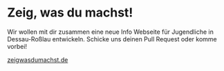 # Zeig, was du machst!

Wir wollen mit dir zusammen eine neue Info Webseite für Jugendliche in Dessau-Roßlau entwickeln. Schicke uns deinen Pull Request oder komme vorbei!

[zeigwasdumachst.de](https://zeigwasdumachst.de)
